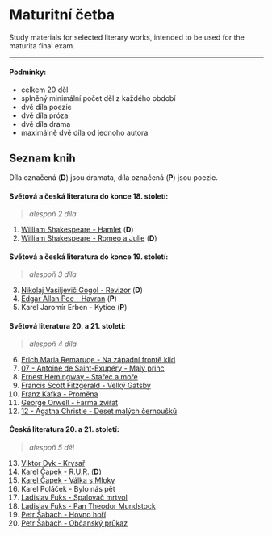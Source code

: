 # Maturitní četba
Study materials for selected literary works, intended to be used for the maturita final exam.

---
#### Podmínky:
- celkem 20 děl
- splněný minimální počet děl z každého období
- dvě díla poezie
- dvě díla próza
- dvě díla drama
- maximálně dvě díla od jednoho autora

## Seznam knih
Díla označená (**D**) jsou dramata, díla označená (**P**) jsou poezie.

#### Světová a česká literatura do konce 18. století:
> *alespoň 2 díla*
1. [William Shakespeare - Hamlet](knihy/01%20-%20William%20Shakespeare%20-%20Hamlet.md) (**D**)
2. [William Shakespeare - Romeo a Julie](knihy/02%20-%20William%20Shakespeare%20-%20Romeo%20a%20Julie.md) (**D**)

#### Světová a česká literatura do konce 19. století:
> *alespoň 3 díla*
3. [Nikolaj Vasiljevič Gogol - Revizor](knihy/03%20-%20Nikolaj%20Vasiljevič%20Gogol%20-%20Revizor.md) (**D**)
4. [Edgar Allan Poe - Havran](knihy/04%20-%20Edgar%20Allan%20Poe%20-%20Havran.md) (**P**)
5. Karel Jaromír Erben - Kytice (**P**)

#### Světová literatura 20. a 21. století:
> *alespoň 4 díla*
6. [Erich Maria Remaruqe - Na západní frontě klid](06%20-%20Erich%20Maria%20Remarque%20-%20Na%20zapadní%20fronte%20klid)
7. [07 - Antoine de Saint-Exupéry - Malý princ](knihy/07%20-%20Antoine%20de%20Saint-Exupéry%20-%20Malý%20princ.md)
8. [Ernest Hemingway - Stařec a moře](knihy/08%20-%20Ernest%20Hemingway%20-%20Stařec%20a%20moře.md)
9. [Francis Scott Fitzgerald - Velký Gatsby](knihy/10%20-%20Francis%20Scott%20Fitzgerald%20-%20Velký%20Gatsby.md)
10. [Franz Kafka - Proměna](knihy/10%20-%20Franz%20Kafka%20-%20Proměna.md)
11. [George Orwell - Farma zvířat](knihy/11%20-%20George%20Orwell%20-%20Farma%20zvířat.md)
12. [12 - Agatha Christie - Deset malých černoušků](knihy/12%20-%20Agatha%20Christie%20-%20Deset%20malých%20černoušků.md)

#### Česká literatura 20. a 21. století:
> *alespoň 5 děl*
13. [Viktor Dyk - Krysař](knihy/13%20-%20Viktor%20Dyk%20-%20Krysař.md)
14. [Karel Čapek - R.U.R.](knihy/14%20-%20Karel%20Čapek%20-%20R.U.R..md) (**D**)
15. [Karel Čapek - Válka s Mloky](knihy/15%20-%20Karel%20Čapek%20-%20Válka%20s%20Mloky.md)
16. Karel Poláček - Bylo nás pět
17. [Ladislav Fuks - Spalovač mrtvol](knihy/17%20-%20Ladislav%20Fuks%20-%20Spalovač%20mrtvol.md)
18. [Ladislav Fuks - Pan Theodor Mundstock](knihy/18%20-%20Ladislav%20Fuks%20-%20Pan%20Theodor%20Mundstock.md)
19. [Petr Šabach - Hovno hoří](knihy/19%20-%20Petr%20Šabach%20-%20Hovno%20hoří.md)
20. [Petr Šabach - Občanský průkaz](knihy/20%20-%20Petr%20Šabach%20-%20Občanský%20průkaz.md)
